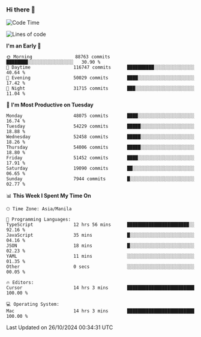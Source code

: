 ### Hi there 👋

<!--START_SECTION:waka-->
![Code Time](http://img.shields.io/badge/Code%20Time-5%2C666%20hrs%2042%20mins-blue)

![Lines of code](https://img.shields.io/badge/From%20Hello%20World%20I%27ve%20Written-123.3%20million%20lines%20of%20code-blue)

**I'm an Early 🐤** 

```text
🌞 Morning                88763 commits       ████████░░░░░░░░░░░░░░░░░   30.90 % 
🌆 Daytime                116747 commits      ██████████░░░░░░░░░░░░░░░   40.64 % 
🌃 Evening                50029 commits       ████░░░░░░░░░░░░░░░░░░░░░   17.42 % 
🌙 Night                  31715 commits       ███░░░░░░░░░░░░░░░░░░░░░░   11.04 % 
```
📅 **I'm Most Productive on Tuesday** 

```text
Monday                   48075 commits       ████░░░░░░░░░░░░░░░░░░░░░   16.74 % 
Tuesday                  54229 commits       █████░░░░░░░░░░░░░░░░░░░░   18.88 % 
Wednesday                52458 commits       █████░░░░░░░░░░░░░░░░░░░░   18.26 % 
Thursday                 54006 commits       █████░░░░░░░░░░░░░░░░░░░░   18.80 % 
Friday                   51452 commits       ████░░░░░░░░░░░░░░░░░░░░░   17.91 % 
Saturday                 19090 commits       ██░░░░░░░░░░░░░░░░░░░░░░░   06.65 % 
Sunday                   7944 commits        █░░░░░░░░░░░░░░░░░░░░░░░░   02.77 % 
```


📊 **This Week I Spent My Time On** 

```text
🕑︎ Time Zone: Asia/Manila

💬 Programming Languages: 
TypeScript               12 hrs 56 mins      ███████████████████████░░   92.16 % 
JavaScript               35 mins             █░░░░░░░░░░░░░░░░░░░░░░░░   04.16 % 
JSON                     18 mins             █░░░░░░░░░░░░░░░░░░░░░░░░   02.23 % 
YAML                     11 mins             ░░░░░░░░░░░░░░░░░░░░░░░░░   01.35 % 
Other                    0 secs              ░░░░░░░░░░░░░░░░░░░░░░░░░   00.05 % 

🔥 Editors: 
Cursor                   14 hrs 3 mins       █████████████████████████   100.00 % 

💻 Operating System: 
Mac                      14 hrs 3 mins       █████████████████████████   100.00 % 
```


 Last Updated on 26/10/2024 00:34:31 UTC
<!--END_SECTION:waka-->


<!--
**rad182/rad182** is a ✨ _special_ ✨ repository because its `README.md` (this file) appears on your GitHub profile.

Here are some ideas to get you started:

- 🔭 I’m currently working on ...
- 🌱 I’m currently learning ...
- 👯 I’m looking to collaborate on ...
- 🤔 I’m looking for help with ...
- 💬 Ask me about ...
- 📫 How to reach me: ...
- 😄 Pronouns: ...
- ⚡ Fun fact: ...
-->
